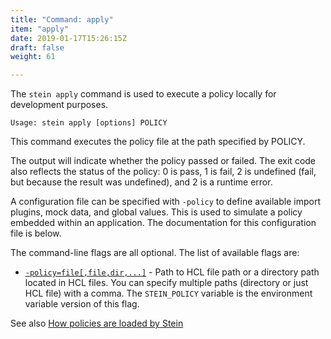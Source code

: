 ```yaml
---
title: "Command: apply"
item: "apply"
date: 2019-01-17T15:26:15Z
draft: false
weight: 61

---
```


The `stein apply` command is used to execute a policy locally for development purposes.

```
Usage: stein apply [options] POLICY
```

This command executes the policy file at the path specified by POLICY.

The output will indicate whether the policy passed or failed. The exit code also reflects the status of the policy: 0 is pass, 1 is fail, 2 is undefined (fail, but because the result was undefined), and 2 is a runtime error.

A configuration file can be specified with `-policy` to define available import plugins, mock data, and global values. This is used to simulate a policy embedded within an application. The documentation for this configuration file is below.

The command-line flags are all optional. The list of available flags are:

- [`-policy=file[,file,dir,...]`](#policy-file) - Path to HCL file path or a directory path located in HCL files. You can specify multiple paths (directory or just HCL file) with a comma. The `STEIN_POLICY` variable is the environment variable version of this flag.

See also [How policies are loaded by Stein](../configuration/load.md)
